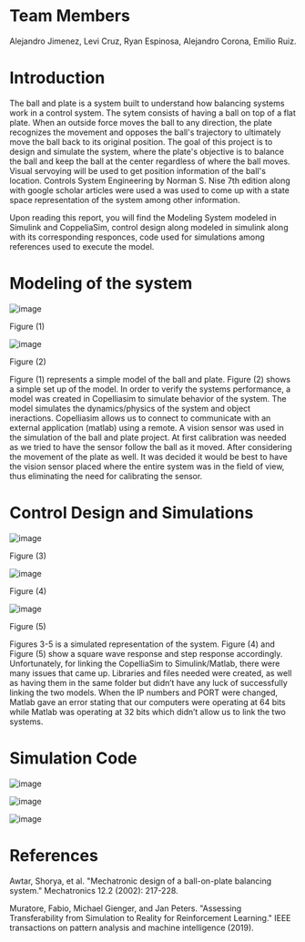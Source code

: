 # Team Members
Alejandro Jimenez, Levi Cruz, Ryan Espinosa, Alejandro Corona, Emilio Ruiz.

# Introduction 
The ball and plate is a system built to understand how balancing systems work in a control system. The sytem consists of having a ball on top of a flat plate. When an outside force moves the ball to any direction, the plate recognizes the movement and opposes the ball's trajectory to ultimately move the ball back to its original position. The goal of this project is to design and simulate the system,  where the plate's objective is to balance the ball and keep the ball at the center regardless of where the ball moves. Visual servoying  will be used to get position information of the ball's location. Controls System Engineering by Norman S. Nise 7th edition along with google scholar articles were used a was used to come up with a state space representation of the system among other information.

Upon reading this report, you will find the Modeling System modeled in Simulink and CoppeliaSim, control design along modeled in simulink along with its corresponding responces, code used for simulations among references used to execute the model. 

# Modeling of the system
![image](https://user-images.githubusercontent.com/65519089/82276876-57993500-993b-11ea-9ad9-f3e26dd8b5be.png)                      

Figure (1)

![image](https://user-images.githubusercontent.com/65519089/82276986-a1821b00-993b-11ea-94bb-55dc06e2e195.png)                      

Figure (2)

Figure (1) represents a simple model of the ball and plate. Figure (2) shows a simple set up of the model. In order to verify the systems performance, a model was created in Copelliasim to simulate behavior of the system. The model simulates the dynamics/physics of the system and object ineractions. Copelliasim allows us to connect to communicate with an external application (matlab) using a remote.
A vision sensor was used in the simulation of the ball and plate project. At first calibration was needed as we tried to have the sensor follow the ball as it moved. After considering the movement of the plate as well. It was decided it would be best to have the vision sensor placed where the entire system was in the field of view, thus eliminating the need for calibrating the sensor.

# Control Design and Simulations 

![image](https://user-images.githubusercontent.com/65519089/82283924-997ea700-994c-11ea-96b8-c66e61614ef3.png)

Figure (3)

![image](https://user-images.githubusercontent.com/65519089/82283593-ac44ac00-994b-11ea-83c2-5b60b18fccca.png)

Figure (4)

![image](https://user-images.githubusercontent.com/65519089/82292173-39453080-995f-11ea-8394-62c0faf5f416.png)

Figure (5)

Figures 3-5 is a simulated representation of the system. Figure (4) and Figure (5) show a square wave response and step response accordingly. Unfortunately, for linking the CopelliaSim to Simulink/Matlab, there were many issues that came up. Libraries and files needed were created, as well as having them in the same folder but didn’t have any luck of successfully linking the two models. When the IP numbers and PORT were changed, Matlab gave an error stating that our computers were operating at 64 bits while Matlab was operating at 32 bits which didn’t allow us to link the two systems.

# Simulation Code 

![image](https://user-images.githubusercontent.com/65519089/82282128-f2980c00-9947-11ea-9445-72627e08cab6.png)


![image](https://user-images.githubusercontent.com/65519089/82282222-27a45e80-9948-11ea-9002-fb74321326d8.png)

![image](https://user-images.githubusercontent.com/65519089/82282676-448d6180-9949-11ea-8682-63dd3b12ac7e.png)


# References

Awtar, Shorya, et al. "Mechatronic design of a ball-on-plate balancing system." Mechatronics 12.2 (2002): 217-228.

Muratore, Fabio, Michael Gienger, and Jan Peters. "Assessing Transferability from Simulation to
Reality for Reinforcement Learning." IEEE transactions on pattern analysis and machine
intelligence (2019).

